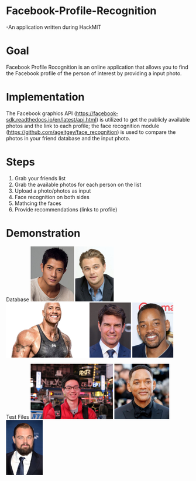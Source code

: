 # Facebook-Profile-Recognition
-An application written during HackMIT

# Goal
Facebook Profile Rocognition is an online application that allows you to find the Facebook profile of the person of interest by providing a input photo.

# Implementation
The Facebook graphics API (https://facebook-sdk.readthedocs.io/en/latest/api.html) is utilized to get the publicly available photos and the link to each profile; the face recognition module (https://github.com/ageitgey/face_recognition) is used to compare the photos in your friend database and the input photo.

# Steps
1. Grab your friends list
2. Grab the available photos for each person on the list
3. Upload a photo/photos as input
4. Face recognition on both sides
5. Mathcing the faces
6. Provide recommendations (links to profile)

# Demonstration
Database
<img src="https://github.com/jefftienchow/Facebook-Profile-Recognition/blob/master/Aaron_Kwok.jpg" height="150">
<img src="https://github.com/jefftienchow/Facebook-Profile-Recognition/blob/master/Leonardo_DiCaprio.jpg" height="150">
<img src="https://github.com/jefftienchow/Facebook-Profile-Recognition/blob/master/The_Rock.jpg" height="150">
<img src="https://github.com/jefftienchow/Facebook-Profile-Recognition/blob/master/Tom_Cruise.jpg" height="150">
<img src="https://github.com/jefftienchow/Facebook-Profile-Recognition/blob/master/Will_Smith.jpg" height="150">

Test Files
<img src="https://github.com/jefftienchow/Facebook-Profile-Recognition/blob/master/test.jpg" height="150">
<img src="https://github.com/jefftienchow/Facebook-Profile-Recognition/blob/master/test-2.jpg" height="150">
<img src="https://github.com/jefftienchow/Facebook-Profile-Recognition/blob/master/test-3.jpg" height="150">
